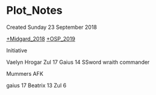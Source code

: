 # Plot_Notes
Created Sunday 23 September 2018

[+Midgard_2018](./Plot_Notes/Midgard_2018.markdown) 
[+OSP_2019](./Plot_Notes/OSP_2019.markdown)

Initiative

Vaelyn
Hrogar
Zul 17
Gaius 14
SSword wraith commander

 Mummers AFK




gaius 17
Beatrix 13
Zul 6

